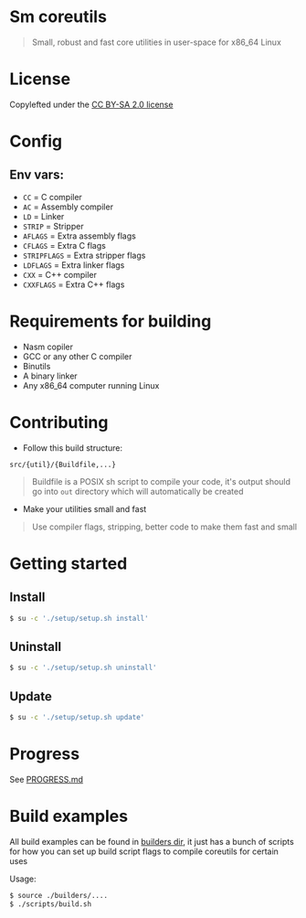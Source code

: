 # Sm coreutils

> Small, robust and fast core utilities in user-space for x86_64 Linux

# License

Copylefted under the [CC BY-SA 2.0 license](https://creativecommons.org/licenses/by-sa/2.0/)

# Config

## Env vars:

- `CC` = C compiler
- `AC` = Assembly compiler
- `LD` = Linker
- `STRIP` = Stripper
- `AFLAGS` = Extra assembly flags
- `CFLAGS` = Extra C flags
- `STRIPFLAGS` = Extra stripper flags
- `LDFLAGS` = Extra linker flags
- `CXX` = C++ compiler
- `CXXFLAGS` = Extra C++ flags

# Requirements for building

- Nasm copiler
- GCC or any other C compiler
- Binutils
- A binary linker
- Any x86_64 computer running Linux

# Contributing

- Follow this build structure:

`src/{util}/{Buildfile,...}`

> Buildfile is a POSIX sh script to compile your code,
> it's output should go into `out` directory which will automatically
> be created

- Make your utilities small and fast

> Use compiler flags, stripping, better code
> to make them fast and small

# Getting started

## Install

```bash
$ su -c './setup/setup.sh install'
```

## Uninstall

```bash
$ su -c './setup/setup.sh uninstall'
```

## Update

```bash
$ su -c './setup/setup.sh update'
```

# Progress

See [PROGRESS.md](/PROGRESS.md)

# Build examples

All build examples can be found in [builders dir](/builders), it just has
a bunch of scripts for how you can set up build script flags to
compile coreutils for certain uses

Usage:

```bash
$ source ./builders/....
$ ./scripts/build.sh
```

